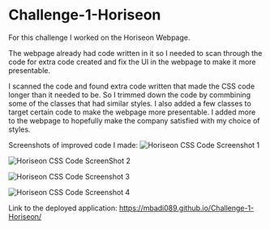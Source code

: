 # Challenge-1-Horiseon

For this challenge I worked on the Horiseon Webpage. 

The webpage already had code written in it so I needed to scan through the code for extra code created and fix the UI in the webpage to make it more presentable.

I scanned the code and found extra code written that made the CSS code longer than it needed to be. So I trimmed down the code by commbining some of the classes
that had similar styles. I also added a few classes to target certain code to make the webpage more presentable. I added more to the webpage to hopefully make 
the company satisfied with my choice of styles. 

Screenshots of improved code I made:
![Horiseon CSS Code Screenshot 1](https://user-images.githubusercontent.com/79673757/111883382-909d9e00-8980-11eb-9d5e-60ee1ace472f.png)

![Horiseon CSS Code ScreenShot 2](https://user-images.githubusercontent.com/79673757/111883449-0f92d680-8981-11eb-927c-41267520b541.png)

![Horiseon CSS Code Screenshot 3](https://user-images.githubusercontent.com/79673757/111883450-11f53080-8981-11eb-8603-55638129a7c7.png)

![Horiseon CSS Code Screenshot 4](https://user-images.githubusercontent.com/79673757/111883451-13bef400-8981-11eb-989b-385d89cd9c6f.png)

Link to the deployed application: 
https://mbadi089.github.io/Challenge-1-Horiseon/
